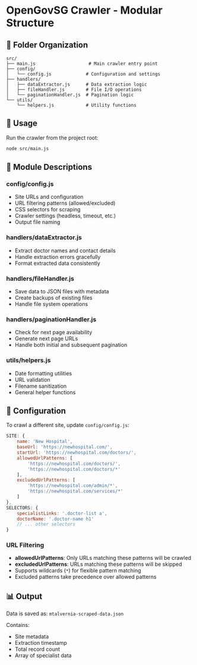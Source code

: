 # OpenGovSG Crawler - Modular Structure

## 📁 Folder Organization

```
src/
├── main.js                    # Main crawler entry point
├── config/
│   └── config.js             # Configuration and settings
├── handlers/
│   ├── dataExtractor.js      # Data extraction logic
│   ├── fileHandler.js        # File I/O operations
│   └── paginationHandler.js  # Pagination logic
└── utils/
    └── helpers.js            # Utility functions
```

## 🚀 Usage

Run the crawler from the project root:
```bash
node src/main.js
```

## 📝 Module Descriptions

### **config/config.js**
- Site URLs and configuration
- URL filtering patterns (allowed/excluded)
- CSS selectors for scraping
- Crawler settings (headless, timeout, etc.)
- Output file naming

### **handlers/dataExtractor.js**
- Extract doctor names and contact details
- Handle extraction errors gracefully
- Format extracted data consistently

### **handlers/fileHandler.js**
- Save data to JSON files with metadata
- Create backups of existing files
- Handle file system operations

### **handlers/paginationHandler.js**
- Check for next page availability
- Generate next page URLs
- Handle both initial and subsequent pagination

### **utils/helpers.js**
- Date formatting utilities
- URL validation
- Filename sanitization
- General helper functions

## 🔧 Configuration

To crawl a different site, update `config/config.js`:

```javascript
SITE: {
    name: 'New Hospital',
    baseUrl: 'https://newhospital.com/',
    startUrl: 'https://newhospital.com/doctors/',
    allowedUrlPatterns: [
        'https://newhospital.com/doctors/',
        'https://newhospital.com/doctors/*'
    ],
    excludedUrlPatterns: [
        'https://newhospital.com/admin/*',
        'https://newhospital.com/services/*'
    ]
},
SELECTORS: {
    specialistLinks: '.doctor-list a',
    doctorName: '.doctor-name h1'
    // ... other selectors
}
```

### **URL Filtering**
- **allowedUrlPatterns**: Only URLs matching these patterns will be crawled
- **excludedUrlPatterns**: URLs matching these patterns will be skipped
- Supports wildcards (`*`) for flexible pattern matching
- Excluded patterns take precedence over allowed patterns

## 📊 Output

Data is saved as: `mtalvernia-scraped-data.json`

Contains:
- Site metadata
- Extraction timestamp
- Total record count
- Array of specialist data
